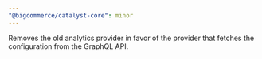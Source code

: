 ```yaml
---
"@bigcommerce/catalyst-core": minor
---
```


Removes the old analytics provider in favor of the provider that fetches the configuration from the GraphQL API.
